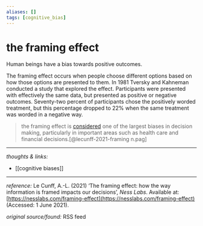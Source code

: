 ```yaml
---
aliases: []
tags: [cognitive_bias]
---
```


# the framing effect

Human beings have a bias towards positive outcomes.

The framing effect occurs when people choose different options based on how those options are presented to them. In 1981 Tversky and Kahneman conducted a study that explored the effect. Participants were presented with effectively the same data, but presented as positive or negative outcomes. Seventy-two percent of participants chose the positively worded treatment, but this percentage dropped to 22% when the same treatment was worded in a negative way. 

>the framing effect is [considered](https://academic.oup.com/psychsocgerontology/article/67B/2/139/537897) one of the largest biases in decision making, particularly in important areas such as health care and financial decisions.[@lecunff-2021-framing n.pag]


---

_thoughts & links:_

- [[cognitive biases]]


---

_reference:_ Le Cunff, A.-L. (2021) ‘The framing effect: how the way information is framed impacts our decisions’, _Ness Labs_. Available at: [https://nesslabs.com/framing-effect](https://nesslabs.com/framing-effect) (Accessed: 1 June 2021).

_original source/found:_ RSS feed